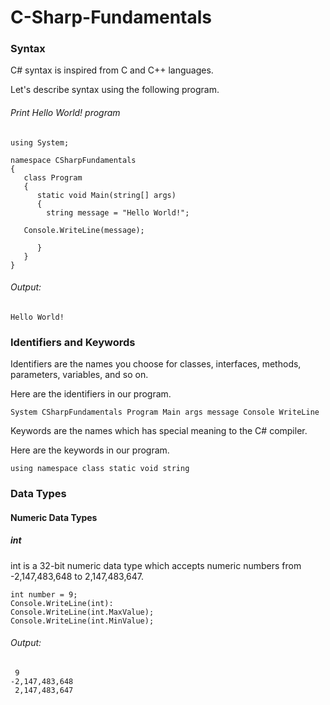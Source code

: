 # C-Sharp-Fundamentals

### Syntax
C# syntax is inspired from C and C++ languages.

Let's describe syntax using the following program.


###### Print Hello World! program
```
using System;

namespace CSharpFundamentals
{
   class Program
   {
      static void Main(string[] args)
      {
        string message = "Hello World!";

   Console.WriteLine(message);

      }
   }
}
```
###### Output:
```
Hello World!
```

### Identifiers and Keywords
Identifiers are the names you choose for classes, interfaces, methods, parameters, variables, and so on.

Here are the identifiers in our program.

```
System CSharpFundamentals Program Main args message Console WriteLine
```

Keywords are the names which has special meaning to the C# compiler. 

Here are the keywords in our program.

```
using namespace class static void string
```

### Data Types

#### Numeric Data Types

##### int
int is a 32-bit numeric data type which accepts numeric numbers from -2,147,483,648 to 2,147,483,647.


```
int number = 9;
Console.WriteLine(int): 
Console.WriteLine(int.MaxValue);
Console.WriteLine(int.MinValue); 
```
###### Output:
```
 9
-2,147,483,648 
 2,147,483,647 
```
